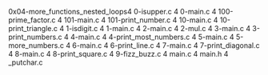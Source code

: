 0x04-more_functions_nested_loops4 0-isupper.c
4 0-main.c
4 100-prime_factor.c
4 101-main.c
4 101-print_number.c
4 10-main.c
4 10-print_triangle.c
4 1-isdigit.c
4 1-main.c
4 2-main.c
4 2-mul.c
4 3-main.c
4 3-print_numbers.c
4 4-main.c
4 4-print_most_numbers.c
4 5-main.c
4 5-more_numbers.c
4 6-main.c
4 6-print_line.c
4 7-main.c
4 7-print_diagonal.c
4 8-main.c
4 8-print_square.c
4 9-fizz_buzz.c
4 main.c
4 main.h
4 _putchar.c
